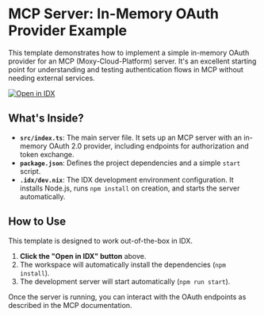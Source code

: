 # MCP Server: In-Memory OAuth Provider Example

This template demonstrates how to implement a simple in-memory OAuth provider for an MCP (Moxy-Cloud-Platform) server. It's an excellent starting point for understanding and testing authentication flows in MCP without needing external services.

<a href="https://idx.dev/new?template=mcp/oauth-provider" target="_blank"><img src="https://idx.dev/btn/open_in_idx_dark.svg" alt="Open in IDX" /></a>

## What's Inside?

*   **`src/index.ts`**: The main server file. It sets up an MCP server with an in-memory OAuth 2.0 provider, including endpoints for authorization and token exchange.
*   **`package.json`**: Defines the project dependencies and a simple `start` script.
*   **`.idx/dev.nix`**: The IDX development environment configuration. It installs Node.js, runs `npm install` on creation, and starts the server automatically.

## How to Use

This template is designed to work out-of-the-box in IDX.

1.  **Click the "Open in IDX" button** above.
2.  The workspace will automatically install the dependencies (`npm install`).
3.  The development server will start automatically (`npm run start`).

Once the server is running, you can interact with the OAuth endpoints as described in the MCP documentation.
